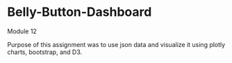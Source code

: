 # Belly-Button-Dashboard
Module 12

Purpose of this assignment was to use json data and visualize it using plotly charts, bootstrap, and D3.
